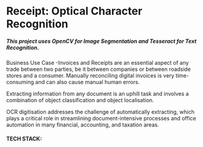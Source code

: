 # Receipt: Optical Character Recognition 
##### This project uses OpenCV for Image Segmentation and Tesseract for Text Recognition.

Business Use Case -Invoices and Receipts are an essential aspect of any trade between two parties,
be it between companies or between roadside stores and a consumer. Manually reconciling digital
invoices is very time-consuming and can also cause manual human errors.

Extracting information from any document is an uphill task and involves a combination
of object classification and object localisation.

OCR digitisation addresses the challenge of automatically extracting, which plays a critical
role in streamlining document-intensive processes and office automation in many financial,
accounting, and taxation areas.

#### TECH STACK:
